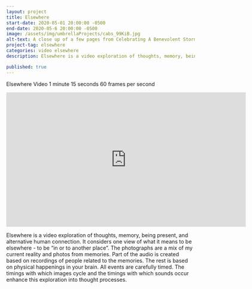 ```yaml
---
layout: project
title: Elsewhere
start-date: 2020-05-01 20:00:00 -0500
end-date: 2020-05-6 20:00:00 -0500
image: /assets/img/umbrellaProjects/cabs_99KiB.jpg
alt-text: A close up of a few pages from Celebrating A Benevolent Storm, overlaid by transparent whirlpool
project-tag: elsewhere
categories: video elsewhere
description: Elsewhere is a video exploration of thoughts, memory, being present, and alternative human connection. It considers one view of what it means to be elsewhere - to be “in or to another place”. The photographs are a mix of my current reality and photos from memories. Part of the audio is created based on recordings of people related to the memories. The rest is based on physical happenings in your brain. All events are carefully timed. The timings with which images cycle and the timings with which sounds occur enhance this exploration into thought processes.

published: true
---
```

Elsewhere
Video
1 minute 15 seconds
60 frames per second

<iframe src="https://player.vimeo.com/video/414958176" width="640" height="360" frameborder="0" allow="autoplay; fullscreen" allowfullscreen></iframe>

Elsewhere is a video exploration of thoughts, memory, being present, and alternative human connection. It considers one view of what it means to be elsewhere - to be “in or to another place”. The photographs are a mix of my current reality and photos from memories. Part of the audio is created based on recordings of people related to the memories. The rest is based on physical happenings in your brain. All events are carefully timed. The timings with which images cycle and the timings with which sounds occur enhance this exploration into thought processes.
